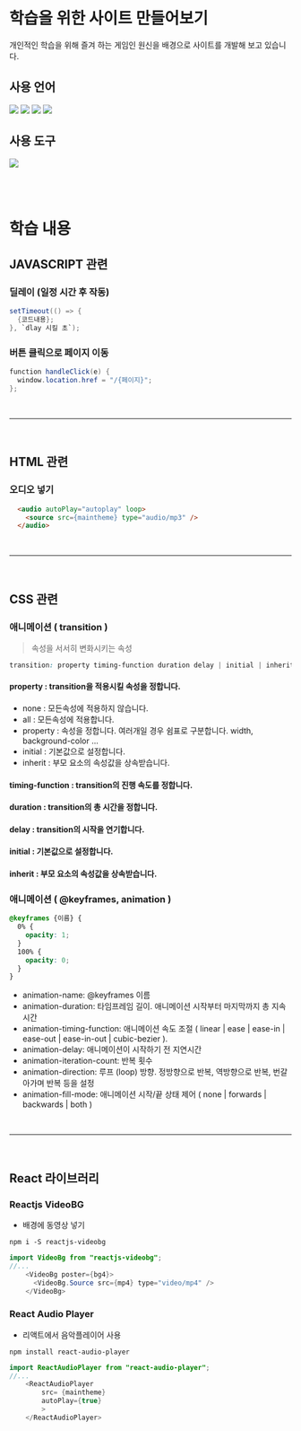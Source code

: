 # 학습을 위한 사이트 만들어보기

개인적인 학습을 위해 즐겨 하는 게임인 원신을 배경으로 사이트를 개발해 보고 있습니다.

## 사용 언어
<img src="https://img.shields.io/badge/Javascript-F3DD16?style=flat-square&logo=JavaScript&logoColor=white"/></a>
<img src="https://img.shields.io/badge/HTML5-E34F26?style=flat-square&logo=HTML5&logoColor=white"/></a>
<img src="https://img.shields.io/badge/CSS-1572B6?style=flat-square&logo=CSS3&logoColor=white"/></a>
<img src="https://img.shields.io/badge/React-61DAFB?style=flat-square&logo=React&logoColor=white"/></a>

## 사용 도구
<p>
  <img src="https://img.shields.io/badge/Visual Studio Code-007ACC?style=flat-square&logo=Visual Studio Code&logoColor=white"/></a>
</p>
  
<br>
<br>
  
# 학습 내용

## JAVASCRIPT 관련

### 딜레이 (일정 시간 후 작동)
```java
setTimeout(() => {
  {코드내용};
}, `dlay 시킬 초`);
```

### 버튼 클릭으로 페이지 이동
```java
function handleClick(e) {
  window.location.href = "/{페이지}";
};
```

<br>

---------------------

<br>

## HTML 관련

### 오디오 넣기
```html
  <audio autoPlay="autoplay" loop>
    <source src={maintheme} type="audio/mp3" />
  </audio>
```

<br>

---------------------

<br>

## CSS 관련

### 애니메이션 ( transition )
>속성을 서서히 변화시키는 속성  
```css
transition: property timing-function duration delay | initial | inherit
```
#### property : transition을 적용시킬 속성을 정합니다.  
+ none : 모든속성에 적용하지 않습니다.  
+ all : 모든속성에 적용합니다.  
+ property : 속성을 정합니다. 여러개일 경우 쉼표로 구분합니다. width, background-color ...  
+ initial : 기본값으로 설정합니다.  
+ inherit : 부모 요소의 속성값을 상속받습니다.  

#### timing-function : transition의 진행 속도를 정합니다.  
#### duration : transition의 총 시간을 정합니다.  
#### delay : transition의 시작을 연기합니다.  
#### initial : 기본값으로 설정합니다.  
#### inherit : 부모 요소의 속성값을 상속받습니다.  

### 애니메이션 ( @keyframes, animation )

```css
@keyframes {이름} {
  0% {
    opacity: 1;
  }
  100% {
    opacity: 0;
  }
}
```
+ animation-name: @keyframes 이름
+ animation-duration: 타임프레임 길이. 애니메이션 시작부터 마지막까지 총 지속시간
+ animation-timing-function: 애니메이션 속도 조절 ( linear | ease | ease-in | ease-out | ease-in-out | cubic-bezier ).
+ animation-delay: 애니메이션이 시작하기 전 지연시간
+ animation-iteration-count: 반복 횟수
+ animation-direction: 루프 (loop) 방향. 정방향으로 반복, 역방향으로 반복, 번갈아가며 반복 등을 설정
+ animation-fill-mode: 애니메이션 시작/끝 상태 제어 ( none | forwards | backwards | both )

<br>

---------------------

<br>

## React 라이브러리

### Reactjs VideoBG

+ 배경에 동영상 넣기

```
npm i -S reactjs-videobg
```

```java
import VideoBg from "reactjs-videobg";
//...
    <VideoBg poster={bg4}>
      <VideoBg.Source src={mp4} type="video/mp4" />
    </VideoBg>
```

### React Audio Player

+ 리액트에서 음악플레이어 사용

```
npm install react-audio-player
```

```java
import ReactAudioPlayer from "react-audio-player";
//...
    <ReactAudioPlayer
        src= {maintheme}
        autoPlay={true}
        >
    </ReactAudioPlayer>
```
